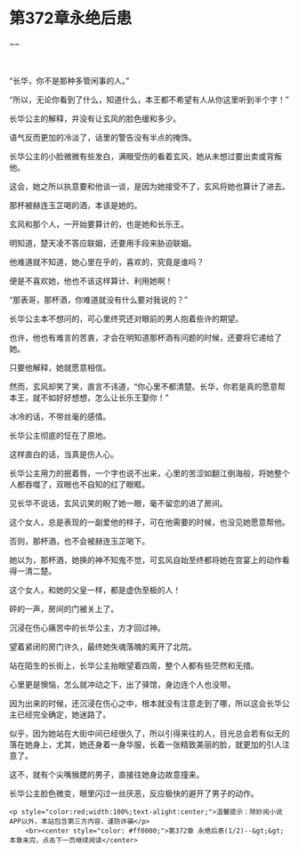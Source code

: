 # 第372章永绝后患
~~
    	    <p name="pagetop" href="javascript:void(0);" onclick="return false" style="line-height: 35px;padding: 10px;color: #333;"> </p><p>“长华，你不是那种多管闲事的人。”</p><p>“所以，无论你看到了什么，知道什么，本王都不希望有人从你这里听到半个字！”</p><p>长华公主的解释，并没有让玄风的脸色缓和多少。</p><p>语气反而更加的冷淡了，话里的警告没有半点的掩饰。</p><p>长华公主的小脸微微有些发白，满眼受伤的看着玄风，她从未想过要出卖或背叛他。</p><p>这会，她之所以执意要和他谈一谈，是因为她接受不了，玄风将她也算计了进去。</p><p>那杯被赫连玉芷喝的酒，本该是她的。</p><p>玄风和那个人，一开始要算计的，也是她和长乐王。</p><p>明知道，楚天凌不答应联姻，还要用手段来胁迫联姻。</p><p>他难道就不知道，她心里在乎的，喜欢的，究竟是谁吗？</p><p>便是不喜欢她，他也不该这样算计、利用她啊！</p><p>“那表哥，那杯酒，你难道就没有什么要对我说的？”</p><p>长华公主本不想问的，可心里终究还对眼前的男人抱着些许的期望。</p><p>也许，他也有难言的苦衷，才会在明知道那杯酒有问题的时候，还要将它递给了她。</p><p>只要他解释，她就愿意相信。</p><p>然而，玄风却笑了笑，直言不讳道，“你心里不都清楚。长华，你若是真的愿意帮本王，就不如好好想想，怎么让长乐王娶你！”</p><p>冰冷的话，不带丝毫的感情。</p><p>长华公主彻底的怔在了原地。</p><p>这样直白的话，当真是伤人心。</p><p>长华公主用力的抿着唇，一个字也说不出来，心里的苦涩如翻江倒海般，将她整个人都吞噬了，双眼也不自知的红了眼眶。</p><p>见长华不说话，玄风讥笑的睨了她一眼，毫不留恋的进了房间。</p><p>这个女人，总是表现的一副爱他的样子，可在他需要的时候，也没见她愿意帮他。</p><p>否则，那杯酒，也不会被赫连玉芷喝下。</p><p>她以为，那杯酒，她换的神不知鬼不觉，可玄风自始至终都将她在宫宴上的动作看得一清二楚。</p><p>这个女人，和她的父皇一样，都是虚伪至极的人！</p><p>砰的一声，房间的门被关上了。</p><p>沉浸在伤心痛苦中的长华公主，方才回过神。</p><p>望着紧闭的房门许久，最终她失魂落魄的离开了北院。</p><p>站在陌生的长街上，长华公主抬眼望着四周，整个人都有些茫然和无措。</p><p>心里更是懊恼，怎么就冲动之下，出了驿馆，身边连个人也没带。</p><p>因为出来的时候，还沉浸在伤心之中，根本就没有注意走到了哪，所以这会长华公主已经完全确定，她迷路了。</p><p>似乎，因为她站在大街中间已经很久了，所以引得来往的人，目光总会若有似无的落在她身上，尤其，她还身着一身华服，长着一张精致美丽的脸，就更加的引人注意了。</p><p>这不，就有个尖嘴猴腮的男子，直接往她身边故意撞来。</p><p>长华公主脸色微变，眼里闪过一丝厌恶，反应极快的避开了男子的动作。</p>
    	
   	<p style="color:red;width:100%;text-alight:center;">温馨提示：除妙阅小说APP以外，本站包含第三方内容，谨防诈骗</p>
    	<br><center style="color: #ff0000;">第372章 永绝后患(1/2)--&gt;&gt;本章未完，点击下一页继续阅读</center>
    	